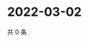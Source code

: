 # 2022-03-02

共 0 条

<!-- BEGIN WEIBO -->
<!-- 最后更新时间 Wed Mar 02 2022 11:10:08 GMT+0800 (China Standard Time) -->

<!-- END WEIBO -->
